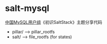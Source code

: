 salt-mysql
==========

[中国MySQL用户组](http://opencmug.org/ "中国MySQL用户组")《初识SaltStack》主题分享代码

* pillar/ --> pillar_rootfs
* salt/   --> file_rootfs (for states)
